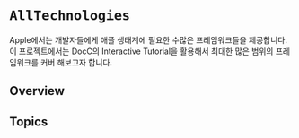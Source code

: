 # ``AllTechnologies``
Apple에서는 개발자들에게 애플 생태계에 필요한 수많은 프레임워크들을 제공합니다.
이 프로젝트에서는 DocC의 Interactive Tutorial을 활용해서 최대한 많은 범위의 프레임워크를 커버 해보고자 합니다.

## Overview

## Topics
